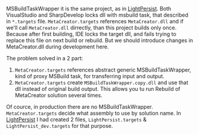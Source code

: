 MSBuildTaskWrapper it is the same project, as in [LightPersist](http://code.google.com/p/lightpersist/). Both VisualStudio and SharpDevelop locks dll with msbuild task, that described in `*.targets` file. `MetaCreator.targets` references `MetaCreator.dll` and if we'll call `MetaCreator.dll` dirrectly, than this project builds only once. Because after first building, IDE locks the target dll, and fails trying to replace this file on next build or rebuild. But we should introduce changes in MetaCreator.dll during development here.

The problem solved in a 2 part:
  1. `MetaCreator.targets` references abstract generic MSBuildTaskWrapper, kind of proxy MSBuild task, for transferring input and output.
  1. `MetaCreator.targets` create `MSBuildTaskWrapper.copy.dll` and use that dll instead of original build output. This allows you tu run Rebuild of MetaCreator solution several times.

Of cource, in production there are no MSBuildTaskWrapper. `MetaCreator.targets` decide what assembly to use by solution name. In [LightPersist](http://code.google.com/p/lightpersist/) I had created 2 files, `LightPersist.targets` & `LightPersist_dev.targets` for that purpose.